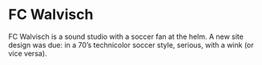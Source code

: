 <!--
  id: 2201
  slug: fc-walvisch
  type: fortpolio
  excerpt: <p>Re-design and creation of the site of one of the foremost Dutch sound studios.</p> 
  content: <p>FC Walvisch is a sound studio with a soccer fan at the helm. A new site design was due: in a 70&#8217;s technicolor soccer style, serious, with a wink (or vice versa).</p> 
  categories: javascript,frontend,HTML/CSS,Flash,illustration,graphic design,interaction design,backend
  tags: CSS,Wordpress,XML,graphic design,Actionscript,illustration,video,interaction design,concept
  datefrom: 2008-05-01
  dateto: 2008-07-01
  incv: true
  inportfolio: false
  clients: FC Walvisch
  collaboration: 
  prizes: 
  thumbnail: fcwalvisch.jpg
  image: fcwalvisch.jpg
  images: fcwalvisch.jpg
-->

# FC Walvisch

<p>FC Walvisch is a sound studio with a soccer fan at the helm. A new site design was due: in a 70&#8217;s technicolor soccer style, serious, with a wink (or vice versa).</p>

